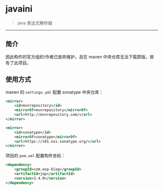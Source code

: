 # javaini

> java 表达式解析器

------

## 简介

因此构件的官方组织/作者已放弃维护，且在 maven 中央仓库无法下载原版，故有了此项目。


## 使用方式

maven 的 `settings.yml` 配置 sonatype 中央仓库：

```xml
<mirror>
    <id>mvnrepository</id>
    <mirrorOf>mvnrepository</mirrorOf>
    <url>http://mvnrepository.com/</url>
</mirror>

<mirror>
    <id>sonatype</id>
    <mirrorOf>sonatype</mirrorOf>
    <url>https://s01.oss.sonatype.org/</url>
</mirror>
```

项目的 `pom.xml` 配置构件坐标：

```xml
<dependency>
    <groupId>com.exp-blog</groupId>
    <artifactId>jep</artifactId>
    <version>3.4.0</version>
</dependency>
```

